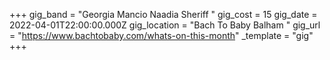 +++
gig_band = "Georgia Mancio Naadia Sheriff "
gig_cost = 15
gig_date = 2022-04-01T22:00:00.000Z
gig_location = "Bach To Baby Balham "
gig_url = "https://www.bachtobaby.com/whats-on-this-month"
_template = "gig"
+++

